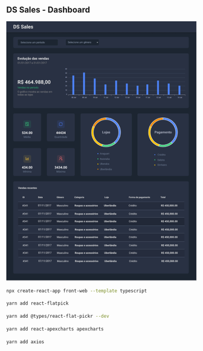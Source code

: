 ## DS Sales - Dashboard

<p align="center" >
  <img src="https://github.com/gracyaneoliveira/dssales/blob/main/frontend/dashboard.png" alt="dashboard" width="546px" onclick="return false;><br />
</p>

```bash
npx create-react-app front-web --template typescript

yarn add react-flatpick

yarn add @types/react-flat-pickr --dev

yarn add react-apexcharts apexcharts

yarn add axios
```
